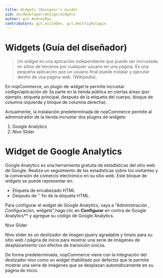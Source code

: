 ```yaml
---
title: Widgets (Designer's Guide)
uid: en/developer/design/widgets
author: git.AndreiMaz
contributors: git.exileDev, git.DmitriyKulagin
---
```


# Widgets (Guía del diseñador)

> Un widget es una aplicación independiente que puede ser incrustada en sitios de terceros por cualquier usuario en una página. Es una pequeña aplicación que un usuario final puede instalar y ejecutar dentro de una página web. (Wikipedia).

En nopCommerce, un plugin de widget le permite incrustar código/aplicación de 3a parte en la tienda pública en ciertas áreas (por ejemplo, etiqueta principal, después de la etiqueta del cuerpo, bloque de columna izquierda y bloque de columna derecha).

Actualmente, la instalación predeterminada de nopCommerce permite al administrador de la tienda incrustar dos plugins de widgets:

1. Google Analytics
1. Nivo Slider

# Widget de Google Analytics

Google Analytics es una herramienta gratuita de estadísticas del sitio web de Google. Realiza un seguimiento de las estadísticas sobre los visitantes y la conversión de comercio electrónico en su sitio web. Este bloque de widgets se puede representar en:

* Etiqueta de encabezado HTML
* Después de  '<body>' fin de la etiqueta HTML.

Para configurar el widget de Google Analytics, vaya a "Administración , Configuración, widgets",haga clic en  **Configurar**  en contra de Google Analytics**  y agregue su código de Google Analytics.

Nivo Slider

Nivo slider es un deslizador de imagen jquery agradable y limpio para su sitio web / página de inicio para mostrar una serie de imágenes de desplazamiento con efectos de transición únicos.

De forma predeterminada, nopCommerce viene con la integración del deslizador nivo como un widget (habilitado por defecto) que le permite mostrar una serie de imágenes que se desplazan automáticamente en su página de inicio.


